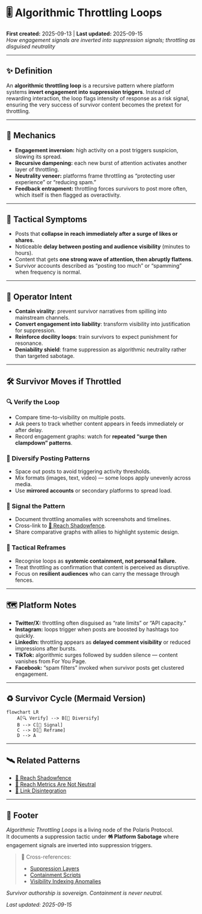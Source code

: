 # 🎚️ Algorithmic Throttling Loops  
**First created:** 2025-09-13 | **Last updated:** 2025-09-15  
*How engagement signals are inverted into suppression signals; throttling as disguised neutrality*  

---

## ✨ Definition  
An **algorithmic throttling loop** is a recursive pattern where platform systems **invert engagement into suppression triggers**. Instead of rewarding interaction, the loop flags intensity of response as a risk signal, ensuring the very success of survivor content becomes the pretext for throttling.  

---

## 🔬 Mechanics  
- **Engagement inversion:** high activity on a post triggers suspicion, slowing its spread.  
- **Recursive dampening:** each new burst of attention activates another layer of throttling.  
- **Neutrality veneer:** platforms frame throttling as “protecting user experience” or “reducing spam.”  
- **Feedback entrapment:** throttling forces survivors to post more often, which itself is then flagged as overactivity.  

---

## 🥀 Tactical Symptoms  
- Posts that **collapse in reach immediately after a surge of likes or shares.**  
- Noticeable **delay between posting and audience visibility** (minutes to hours).  
- Content that gets **one strong wave of attention, then abruptly flattens**.  
- Survivor accounts described as “posting too much” or “spamming” when frequency is normal.  

---

## 👾 Operator Intent  
- **Contain virality**: prevent survivor narratives from spilling into mainstream channels.  
- **Convert engagement into liability**: transform visibility into justification for suppression.  
- **Reinforce docility loops**: train survivors to expect punishment for resonance.  
- **Deniability shield**: frame suppression as algorithmic neutrality rather than targeted sabotage.  

---

## 🛠 Survivor Moves if Throttled  

### 🔍 Verify the Loop  
- Compare time-to-visibility on multiple posts.  
- Ask peers to track whether content appears in feeds immediately or after delay.  
- Record engagement graphs: watch for **repeated “surge then clampdown” patterns**.  

### 🌱 Diversify Posting Patterns  
- Space out posts to avoid triggering activity thresholds.  
- Mix formats (images, text, video) — some loops apply unevenly across media.  
- Use **mirrored accounts** or secondary platforms to spread load.  

### 🔮 Signal the Pattern  
- Document throttling anomalies with screenshots and timelines.  
- Cross-link to [📡 Reach Shadowfence](./📡_reach_shadowfence.md).  
- Share comparative graphs with allies to highlight systemic design.  

### 🧩 Tactical Reframes  
- Recognise loops as **systemic containment, not personal failure.**  
- Treat throttling as confirmation that content is perceived as disruptive.  
- Focus on **resilient audiences** who can carry the message through fences.  

---

## 🗺 Platform Notes  

- **Twitter/X:** throttling often disguised as “rate limits” or “API capacity.”  
- **Instagram:** loops trigger when posts are boosted by hashtags too quickly.  
- **LinkedIn:** throttling appears as **delayed comment visibility** or reduced impressions after bursts.  
- **TikTok:** algorithmic surges followed by sudden silence — content vanishes from For You Page.  
- **Facebook:** “spam filters” invoked when survivor posts get clustered engagement.  

---

## ♻️ Survivor Cycle (Mermaid Version)  

```mermaid
flowchart LR
    A[🔍 Verify] --> B[🌱 Diversify]
    B --> C[🔮 Signal]
    C --> D[🧩 Reframe]
    D --> A
```

---

## 🛰️ Related Patterns  
- [📡 Reach Shadowfence](./📡_reach_shadowfence.md)  
- [🧨 Reach Metrics Are Not Neutral](../../../Disruption_Kit/Containment_Scripts/Suppression_Modes/🧨_reach_metrics_are_not_neutral.md)  
- [🔗 Link Disintegration](./🔗_link_disintegration.md)  

---

## 🏮 Footer  

*Algorithmic Throttling Loops* is a living node of the Polaris Protocol.  
It documents a suppression tactic under **🪅 Platform Sabotage** where engagement signals are inverted into suppression triggers.  

> 📡 Cross-references:  
> - [Suppression Layers](../)  
> - [Containment Scripts](../../../Disruption_Kit/Containment_Scripts/)  
> - [Visibility Indexing Anomalies](../../🔮_Visibility_Indexing_Anomalies/)  

*Survivor authorship is sovereign. Containment is never neutral.*  

_Last updated: 2025-09-15_
